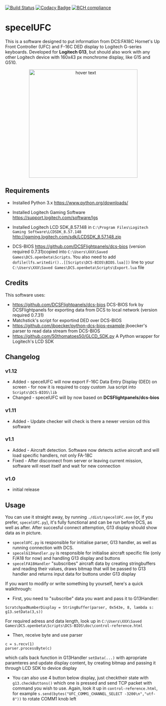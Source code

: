 [![Build Status](https://travis-ci.org/emcek/specelUFC.svg?branch=master)](https://travis-ci.org/emcek/specelUFC)
[![Codacy Badge](https://api.codacy.com/project/badge/Grade/028d23a12d5345b7bbeece49860a7992)](https://www.codacy.com/manual/mplichta/specelUFC?utm_source=github.com&amp;utm_medium=referral&amp;utm_content=emcek/specelUFC&amp;utm_campaign=Badge_Grade)
[![BCH compliance](https://bettercodehub.com/edge/badge/emcek/specelUFC?branch=master)](https://bettercodehub.com/)

# specelUFC
This is a software designed to put information from DCS:FA18C Hornet's Up Front Controller (UFC) and F-16C DED display to Logitech G-series keyboards. Developed for **Logitech G13**, but should also work with any other Logitech device with 160x43 px monchrome display, like G15 and G510.

<p align="center">
  <img src="https://i.imgur.com/PK8qdG4.jpg" width="350" title="hover text">
</p>

## Requirements
*  Installed Python 3.x https://www.python.org/downloads/

*  Installed Logitech Gaming Software https://support.logitech.com/software/lgs

*  Installed Logitech LCD SDK_8.57.148 in `C:\Program Files\Logitech Gaming Software\LCDSDK_8.57.148` http://gaming.logitech.com/sdk/LCDSDK_8.57.148.zip

*  DCS-BIOS https://github.com/DCSFlightpanels/dcs-bios (version required 0.7.31)copied into `C:\Users\XXX\Saved Games\DCS.openbeta\Scripts`. You also need to add ```dofile(lfs.writedir()..[[Scripts\DCS-BIOS\BIOS.lua]])``` line to your `C:\Users\XXX\Saved Games\DCS.openbeta\Scripts\Export.lua` file

## Credits
This software uses:
*  https://github.com/DCSFlightpanels/dcs-bios DCS-BIOS fork by DCSFlightpanels for exporting data from DCS to local network (version required 0.7.31)
*  Matchstick's script for exportind DED over DCS-BIOS 
*  https://github.com/jboecker/python-dcs-bios-example jboecker's parser to read data stream from DCS-BIOS
*  https://github.com/50thomatoes50/GLCD_SDK.py A Python wrapper for Logitech's LCD SDK

## Changelog
### v1.12
*  Added - specelUFC will now export F-16C Data Entry Display (DED) on screen - for now it is required to copy custom .lua script into `Scripts\DCS-BIOS\lib`
*  Changed - specelUFC will by now based on **DCSFlightpanels/dcs-bios**

### v1.11
*  Added - Update checker will check is there a newer version od this software
### v1.1
*  Added - Aircraft detection. Software now detects active aircraft and will load specific handlers, not only FA-18C
*  Fixed - After disconnect from server or leaving current mission, software will reset itself and wait for new connection
### v1.0 
*  initial release

## Usage
You can use it straight away, by running `./dist/specelUFC.exe` (or, if you prefer, `specelUFC.py`), it's fully functional and can be run before DCS, as well as after. After succesful connect attemption, G13 display should show data as in picture. 

*  `specelUFC.py` is responsible for initialise parser, G13 handler, as well as running connection with DCS.
*  `specelG13Handler.py` is responsible for initialise aircraft specific file (only F/A18 for now) and handling G13 display and buttons
*  `specelFA18Handler` "subscribes" aircraft data by creating stringbuffers and reading their values, draws bitmap that will be passed to G13 handler and returns input data for buttons under G13 display

If you want to modify or write something by yourself, here's a quick walkthrough:

*  First, you need to "subscribe" data you want and pass it to G13Handler: 
```
ScratchpadNumberDisplay = StringBuffer(parser, 0x543e, 8, lambda s: g13.setData(3,s))
```
For required adress and data length, look up in `C:\Users\XXX\Saved Games\DCS.openbeta\Scripts\DCS-BIOS\doc\control-reference.html`

*  Then, receive byte and use parser 
```
c = s.recv(1)
parser.processByte(c)
```
which calls back function in G13Handler `setData(...)` with apropriate paramteres and update display content, by creating bitmap and passing it through LCD SDK to device display

*  You can also use 4 button below display, just checktheir state with `g13.checkButtons()` which one is pressed and send TCP packet with command you wish to use. Again, look it up in `control-reference.html`, for example `s.send(bytes("UFC_COMM1_CHANNEL_SELECT -3200\n","utf-8"))` to rotate COMM1 knob left
